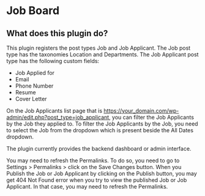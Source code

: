 # Job Board

## What does this plugin do?
This plugin registers the post types Job and Job Applicant. The Job post type has the taxonomies Location and Departments.
The Job Applicant post type has the following custom fields:
 - Job Applied for
 - Email
 - Phone Number
 - Resume
 - Cover Letter

On the Job Applicants list page that is https://your_domain.com/wp-admin/edit.php?post_type=job_applicant, you can filter the Job Applicants by the Job they applied to. To filter the Job Applicants by the Job, you need to select the Job from the dropdown which is present beside the All Dates dropdown.

The plugin currently provides the backend dashboard or admin interface.

You may need to refresh the Permalinks. To do so, you need to go to Settings > Permalinks > click on the Save Changes button. When you Publish the Job or Job Applicant by clicking on the Publish button, you may get 404 Not Found error when you try to view the published Job or Job Applicant. In that case, you may need to refresh the Permalinks.

